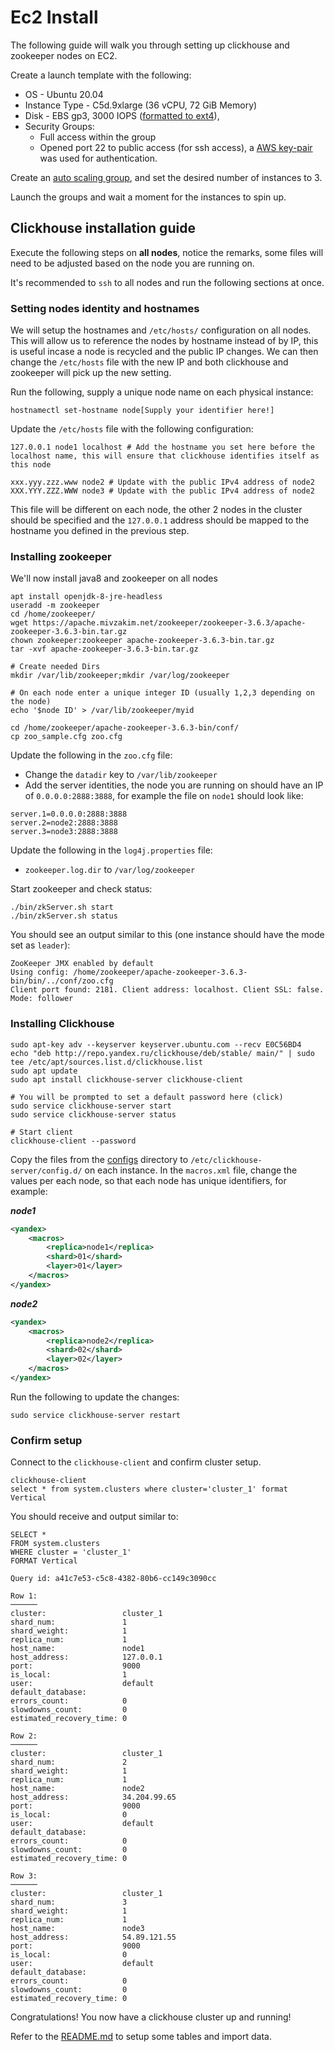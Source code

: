 # Ec2 Install

The following guide will walk you through setting up clickhouse and zookeeper nodes on EC2.

Create a launch template with the following:

* OS - Ubuntu 20.04
* Instance Type - C5d.9xlarge (36 vCPU, 72 GiB Memory)
* Disk - EBS gp3, 3000 IOPS ([formatted to ext4](https://askubuntu.com/questions/44908/what-is-the-difference-between-ext3-ext4-from-a-generic-users-perspective)),
* Security Groups:
  * Full access within the group
  * Opened port 22 to public access (for ssh access), a [AWS key-pair](https://docs.aws.amazon.com/AWSEC2/latest/UserGuide/ec2-key-pairs.html) was used for authentication.

Create an [auto scaling group](https://docs.aws.amazon.com/autoscaling/ec2/userguide/AutoScalingGroup.html), and set the desired number of instances to 3.

Launch the groups and wait a moment for the instances to spin up.

## Clickhouse installation guide

Execute the following steps on **all nodes**, notice the remarks, some files will need to be adjusted based on the node you are running on.

It's recommended to `ssh` to all nodes and run the following sections at once.

### Setting nodes identity and hostnames

We will setup the hostnames and `/etc/hosts/` configuration on all nodes.
This will allow us to reference the nodes by hostname instead of by IP, this is useful incase a node is recycled and the public IP changes.
We can then change the `/etc/hosts` file with the new IP and both clickhouse and zookeeper will pick up the new setting.

Run the following, supply a unique node name on each physical instance:

```shell
hostnamectl set-hostname node[Supply your identifier here!]
```

Update the `/etc/hosts` file with the following configuration:

```shell
127.0.0.1 node1 localhost # Add the hostname you set here before the localhost name, this will ensure that clickhouse identifies itself as this node

xxx.yyy.zzz.www node2 # Update with the public IPv4 address of node2
XXX.YYY.ZZZ.WWW node3 # Update with the public IPv4 address of node2
```

This file will be different on each node, the other 2 nodes in the cluster should be specified and the `127.0.0.1` address should be mapped to the hostname you defined in the previous step.

### Installing zookeeper

We'll now install java8 and zookeeper on all nodes

```shell
apt install openjdk-8-jre-headless
useradd -m zookeeper
cd /home/zookeeper/
wget https://apache.mivzakim.net/zookeeper/zookeeper-3.6.3/apache-zookeeper-3.6.3-bin.tar.gz
chown zookeeper:zookeeper apache-zookeeper-3.6.3-bin.tar.gz
tar -xvf apache-zookeeper-3.6.3-bin.tar.gz

# Create needed Dirs
mkdir /var/lib/zookeeper;mkdir /var/log/zookeeper

# On each node enter a unique integer ID (usually 1,2,3 depending on the node)
echo '$node ID' > /var/lib/zookeeper/myid

cd /home/zookeeper/apache-zookeeper-3.6.3-bin/conf/
cp zoo_sample.cfg zoo.cfg
```

Update the following in the `zoo.cfg` file:

* Change the `datadir` key to `/var/lib/zookeeper`
* Add the server identities, the node you are running on should have an IP of `0.0.0.0:2888:3888`, for example the file on `node1` should look like:

```shell
server.1=0.0.0.0:2888:3888
server.2=node2:2888:3888
server.3=node3:2888:3888
```

Update the following in the `log4j.properties` file:

* `zookeeper.log.dir` to `/var/log/zookeeper`

Start zookeeper and check status:

```shell
./bin/zkServer.sh start
./bin/zkServer.sh status
```

You should see an output similar to this (one instance should have the mode set as `leader`):

```/usr/bin/java
ZooKeeper JMX enabled by default
Using config: /home/zookeeper/apache-zookeeper-3.6.3-bin/bin/../conf/zoo.cfg
Client port found: 2181. Client address: localhost. Client SSL: false.
Mode: follower
```

### Installing Clickhouse

```shell
sudo apt-key adv --keyserver keyserver.ubuntu.com --recv E0C56BD4
echo "deb http://repo.yandex.ru/clickhouse/deb/stable/ main/" | sudo tee /etc/apt/sources.list.d/clickhouse.list
sudo apt update
sudo apt install clickhouse-server clickhouse-client

# You will be prompted to set a default password here (click)
sudo service clickhouse-server start
sudo service clickhouse-server status

# Start client
clickhouse-client --password
```

Copy the files from the [configs](../configs/) directory to `/etc/clickhouse-server/config.d/` on each instance.
In the `macros.xml` file, change the values per each node, so that each node has unique identifiers, for example:

***node1***

```xml
<yandex>
    <macros>
        <replica>node1</replica>
        <shard>01</shard>
        <layer>01</layer>
    </macros>
</yandex>
```

***node2***

```xml
<yandex>
    <macros>
        <replica>node2</replica>
        <shard>02</shard>
        <layer>02</layer>
    </macros>
</yandex>
```

Run the following to update the changes:

```shell
sudo service clickhouse-server restart
```

### Confirm setup

Connect to the `clickhouse-client` and confirm cluster setup.

```shell
clickhouse-client
select * from system.clusters where cluster='cluster_1' format Vertical
```

You should receive and output similar to:

```shell
SELECT *
FROM system.clusters
WHERE cluster = 'cluster_1'
FORMAT Vertical

Query id: a41c7e53-c5c8-4382-80b6-cc149c3090cc

Row 1:
──────
cluster:                 cluster_1
shard_num:               1
shard_weight:            1
replica_num:             1
host_name:               node1
host_address:            127.0.0.1
port:                    9000
is_local:                1
user:                    default
default_database:
errors_count:            0
slowdowns_count:         0
estimated_recovery_time: 0

Row 2:
──────
cluster:                 cluster_1
shard_num:               2
shard_weight:            1
replica_num:             1
host_name:               node2
host_address:            34.204.99.65
port:                    9000
is_local:                0
user:                    default
default_database:
errors_count:            0
slowdowns_count:         0
estimated_recovery_time: 0

Row 3:
──────
cluster:                 cluster_1
shard_num:               3
shard_weight:            1
replica_num:             1
host_name:               node3
host_address:            54.89.121.55
port:                    9000
is_local:                0
user:                    default
default_database:
errors_count:            0
slowdowns_count:         0
estimated_recovery_time: 0
```

Congratulations! You now have a clickhouse cluster up and running!

Refer to the [README.md](../README.md) to setup some tables and import data.
